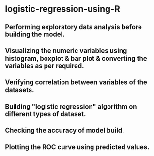 # logistic-regression-using-R

## Performing exploratory data analysis before building the model.

## Visualizing the numeric variables using histogram, boxplot & bar plot & converting the variables as per required.

## Verifying correlation between variables of the datasets.

## Building "logistic regression" algorithm on different types of dataset.

## Checking the accuracy of model build.

## Plotting the ROC curve using predicted values.
